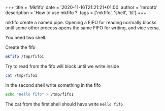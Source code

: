 +++
title = 'Mkfifo'
date = '2020-11-16T21:21:21+01:00'
author = 'mrdotb'
description = 'How to use mkfifo ?'
tags = ['mkfifo', 'shell', 'til']
+++

mkfifo create a named pipe.
Opening a FIFO for reading normally blocks until some other process opens the
same FIFO for writing, and vice versa.

You need two shell.

Create the fifo

```bash
mkfifo /tmp/fifo1
```

Try to read from the fifo will block until we write inside

```bash
cat /tmp/fifo1
```

In the second shell write something in the fifo

```bash
echo "Hello fifo" > /tmp/fifo1
```

The cat from the first shell should have write `Hello fifo`
